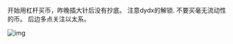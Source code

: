 开始用杠杆买币，昨晚插大针后没有抄底。
注意dydx的解锁.
不要买毫无流动性的币。
后边多点关注以太系。

![img](https://pbs.twimg.com/media/F-impIgbIAAUFoo?format=jpg&name=medium)
